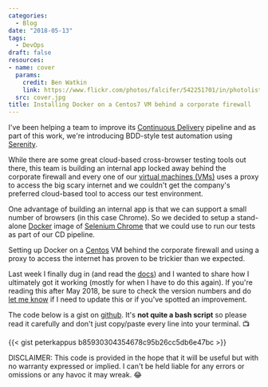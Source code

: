 ```yaml
---
categories: 
  - Blog
date: "2018-05-13"
tags:
  - DevOps
draft: false
resources:
- name: cover
  params:
    credit: Ben Watkin
    link: https://www.flickr.com/photos/falcifer/542251701/in/photolist-PVbxg-4xjtAG-88e6qv-YBBKy-akFb78-43FX28-6tjvVE-dWkUmx-7uk4rJ-6N5CeB-DkfvJ-4uLw5G-nZ77yj-7K9dUo-89DfiC-5SmMuN-qoyaNe-bu2EBf-6goydB-6AsL2w-8FDfdS-5ShsEi-5SmMUL-b1mmqM-hbPAx-uJhbw-99aRUA-6QYxG7-e7XJ8D-4yqK19-a8mqdX-73Rtq5-7uKbYx-QVpJ5-4SiSiD-77nmEc-6vgs84-41DxvP-adE4Qr-5fVaf9-5sYq17-fj2L3k-2FGBAU-9gc1xM-6QceDJ-e5yFUM-7DYFwV-dVjTmv-btMUoR-7E3vRy
  src: cover.jpg
title: Installing Docker on a Centos7 VM behind a corporate firewall
---
```


I've been helping a team to improve its [Continuous Delivery](https://en.wikipedia.org/wiki/Continuous_delivery) pipeline and as part of this work, we're introducing BDD-style test automation using [Serenity](http://www.thucydides.info). 

While there are some great cloud-based cross-browser testing tools out there, this team is building an internal app locked away behind the corporate firewall and every one of our [virtual machines (VMs)](https://en.wikipedia.org/wiki/Virtual_machine) uses a proxy to access the big scary internet and we couldn't get the company's preferred cloud-based tool to access our test environment.

One advantage of building an internal app is that we can support a small number of browsers (in this case Chrome). So we decided to setup a stand-alone [Docker](https://www.docker.com/) image of [Selenium Chrome](https://hub.docker.com/r/selenium/standalone-chrome/) that we could use to run our tests as part of our CD pipeline. 

Setting up Docker on a [Centos](https://www.centos.org/) VM behind the corporate firewall and using a proxy to access the internet has proven to be trickier than we expected.

Last week I finally dug in (and read the [docs](https://docs.docker.com/config/daemon/systemd/#httphttps-proxy)) and I wanted to share how I ultimately got it working (mostly for when I have to do this again). If you're reading this after May 2018, be sure to check the version numbers and do [let me know](/contact) if I need to update this or if you've spotted an improvement.

The code below is a gist on [github](https://gist.github.com/peterkappus/b85930304354678c95b26cc5db6e47bc). It's **not quite a bash script** so please read it carefully and don't just copy/paste every line into your terminal. :tv:

{{< gist peterkappus b85930304354678c95b26cc5db6e47bc >}}

DISCLAIMER: This code is provided in the hope that it will be useful but with no warranty expressed or implied. I can't be held liable for any errors or omissions or any havoc it may wreak. :joy:
